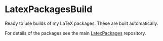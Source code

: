 # LatexPackagesBuild
Ready to use builds of my LaTeX packages. These are built automatically.

For details of the packages see the main [LatexPackages](https://github.com/kesslermaximilian/LatexPackages) repository.
